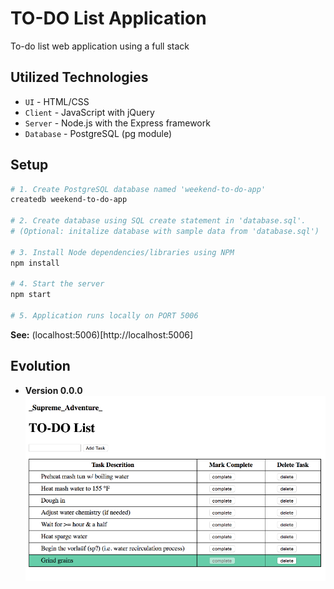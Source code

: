 # TO-DO List Application
To-do list web application using a full stack

## Utilized Technologies
- `UI` - HTML/CSS
- `Client` - JavaScript with jQuery
- `Server` - Node.js with the Express framework
- `Database` - PostgreSQL (pg module)

## Setup
```bash
# 1. Create PostgreSQL database named 'weekend-to-do-app'
createdb weekend-to-do-app

# 2. Create database using SQL create statement in 'database.sql'. 
# (Optional: initalize database with sample data from 'database.sql')

# 3. Install Node dependencies/libraries using NPM
npm install

# 4. Start the server
npm start

# 5. Application runs locally on PORT 5006
```

**See:** (localhost:5006)[http://localhost:5006]

## Evolution
- **Version 0.0.0**
![Screen Shot](docs/images/sample-v0.0.0.png)
